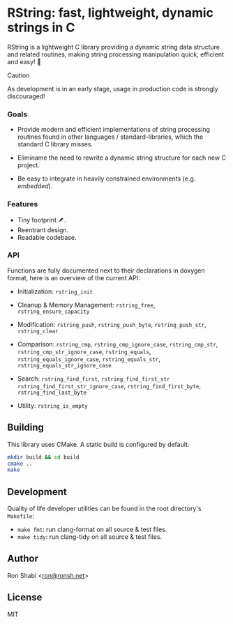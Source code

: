 # RString: fast, lightweight, dynamic strings in C

RString is a lightweight C library providing a dynamic string data structure and related routines, making string processing manipulation quick, efficient and easy! 🧵

> [!CAUTION]
>
> As development is in an early stage, usage in production code is strongly discouraged!

### Goals

- Provide modern and efficient implementations of string processing routines found in other languages / standard-libraries, which the standard C library misses.

- Eliminame the need to rewrite a dynamic string structure for each new C project.

- Be easy to integrate in heavily constrained environments (e.g. _embedded_).

### Features

- Tiny footprint 🪶.
- Reentrant design.
- Readable codebase.

### API

Functions are fully documented next to their declarations in doxygen format, here is an overview of the current API:

- Initialization: `rstring_init`

- Cleanup & Memory Management: `rstring_free`, `rstring_ensure_capacity`

- Modification: `rstring_push`, `rstring_push_byte`, `rstring_push_str`, `rstring_clear`

- Comparison: `rstring_cmp`, `rstring_cmp_ignore_case`, `rstring_cmp_str`, `rstring_cmp_str_ignore_case`, `rstring_equals`, `rstring_equals_ignore_case`, `rstring_equals_str`, `rstring_equals_str_ignore_case`

- Search: `rstring_find_first`, `rstring_find_first_str` `rstring_find_first_str_ignore_case`, `rstring_find_first_byte`, `rstring_find_last_byte`
- Utility: `rstring_is_empty`

## Building

This library uses CMake. A static build is configured by default.

```sh
mkdir build && cd build
cmake ..
make
```

## Development

Quality of life developer utilities can be found in the root directory's `Makefile`:

- `make fmt`: run clang-format on all source & test files.
- `make tidy`: run clang-tidy on all source & test files.

## Author

Ron Shabi <<ron@ronsh.net>>

## License

MIT
